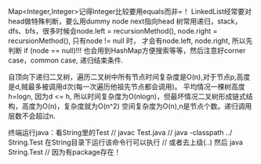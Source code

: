 <!--
 * @Author: Zeping Zhu
 * @Andrew ID: zepingz
 * @Date: 2022-08-16 20:58:37
 * @LastEditTime: 2022-08-23 16:50:53
 * @LastEditors: Zeping Zhu
 * @Description: 
 * @FilePath: /Code/Java/Notes/坑.md
-->
Map<Integer,Integer>记得Integer比较要用equals而非=！
LinkedList经常要对head做特殊判断，要么用dummy node next指向head
树常用递归，stack，dfs、bfs，很多时候会node.left = recursionMethod(), node.right = recursionMethod(),
只有node != null 时， 才会有node.left, node.right, 所以先判断 if (node == null)!!!
也会用到HashMap方便搜索等等，然后注意好corner case，common case, 递归结束条件.

自顶向下递归二叉树，遍历二叉树中所有节点时间复杂度是O(n),对于节点p,高度是d,贼最多被调用d次(每一次遍历他祖先节点都会调用)。
平均情况一棵树高度h=logn, 因为d <= h, 所以时间复杂度为O(nlogn)，但最坏情况二叉树形成链式结构，高度为O(n)，复杂度就为O(n^2)
空间复杂度为O(n),n是节点个数。递归调用层数不会超过n.

终端运行java：看String里的Test
// javac Test.java
// java -classpath ../ String.Test 在String目录下运行该命令行可以执行
// 或者去上级(..) 然后 java String.Test
// 因为有package存在！